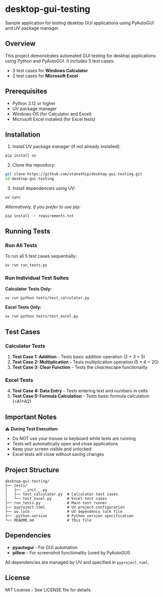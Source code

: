 # desktop-gui-testing

Sample application for testing desktop GUI applications using PyAutoGUI and UV package manager.

## Overview

This project demonstrates automated GUI testing for desktop applications using Python and PyAutoGUI. It includes 5 test cases:
- 3 test cases for **Windows Calculator**
- 2 test cases for **Microsoft Excel**

## Prerequisites

- Python 3.12 or higher
- UV package manager
- Windows OS (for Calculator and Excel)
- Microsoft Excel installed (for Excel tests)

## Installation

1. Install UV package manager (if not already installed):
```bash
pip install uv
```

2. Clone the repository:
```bash
git clone https://github.com/vtanathip/desktop-gui-testing.git
cd desktop-gui-testing
```

3. Install dependencies using UV:
```bash
uv sync
```

*Alternatively, if you prefer to use pip:*
```bash
pip install -r requirements.txt
```

## Running Tests

### Run All Tests
To run all 5 test cases sequentially:
```bash
uv run run_tests.py
```

### Run Individual Test Suites

**Calculator Tests Only:**
```bash
uv run python tests/test_calculator.py
```

**Excel Tests Only:**
```bash
uv run python tests/test_excel.py
```

## Test Cases

### Calculator Tests

1. **Test Case 1: Addition** - Tests basic addition operation (2 + 3 = 5)
2. **Test Case 2: Multiplication** - Tests multiplication operation (5 * 4 = 20)
3. **Test Case 3: Clear Function** - Tests the clear/escape functionality

### Excel Tests

4. **Test Case 4: Data Entry** - Tests entering text and numbers in cells
5. **Test Case 5: Formula Calculation** - Tests basic formula calculation (=A1+A2)

## Important Notes

⚠️ **During Test Execution:**
- Do NOT use your mouse or keyboard while tests are running
- Tests will automatically open and close applications
- Keep your screen visible and unlocked
- Excel tests will close without saving changes

## Project Structure

```
desktop-gui-testing/
├── tests/
│   ├── __init__.py
│   ├── test_calculator.py  # Calculator test cases
│   └── test_excel.py       # Excel test cases
├── run_tests.py            # Main test runner
├── pyproject.toml          # UV project configuration
├── uv.lock                 # UV dependency lock file
├── .python-version         # Python version specification
└── README.md               # This file
```

## Dependencies

- **pyautogui** - For GUI automation
- **pillow** - For screenshot functionality (used by PyAutoGUI)

All dependencies are managed by UV and specified in `pyproject.toml`.

## License

MIT License - See LICENSE file for details.

